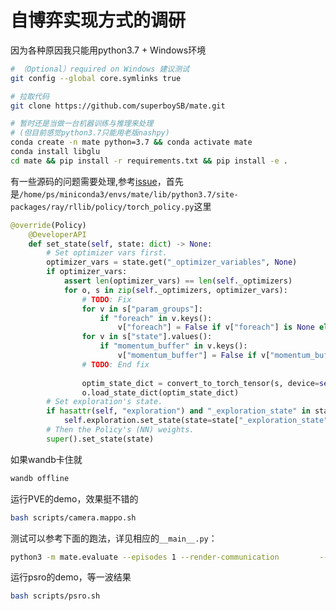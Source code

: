 # 自博弈实现方式的调研
因为各种原因我只能用python3.7 + Windows环境
```sh
# （Optional）required on Windows 建议测试 
git config --global core.symlinks true 

# 拉取代码 
git clone https://github.com/superboySB/mate.git

# 暂时还是当做一台机器训练与推理来处理
# (但目前感觉python3.7只能用老版nashpy)
conda create -n mate python=3.7 && conda activate mate
conda install libglu
cd mate && pip install -r requirements.txt && pip install -e . 
```
有一些源码的问题需要处理,参考[issue](https://github.com/ray-project/ray/issues/26557)，首先是`/home/ps/miniconda3/envs/mate/lib/python3.7/site-packages/ray/rllib/policy/torch_policy.py`这里
```py
@override(Policy)
    @DeveloperAPI
    def set_state(self, state: dict) -> None:
        # Set optimizer vars first.
        optimizer_vars = state.get("_optimizer_variables", None)
        if optimizer_vars:
            assert len(optimizer_vars) == len(self._optimizers)
            for o, s in zip(self._optimizers, optimizer_vars):
                # TODO: Fix
                for v in s["param_groups"]:
                    if "foreach" in v.keys():
                        v["foreach"] = False if v["foreach"] is None else v["foreach"]
                for v in s["state"].values():
                    if "momentum_buffer" in v.keys():
                        v["momentum_buffer"] = False if v["momentum_buffer"] is None else v["momentum_buffer"]
                # TODO: End fix
                        
                optim_state_dict = convert_to_torch_tensor(s, device=self.device)
                o.load_state_dict(optim_state_dict)
        # Set exploration's state.
        if hasattr(self, "exploration") and "_exploration_state" in state:
            self.exploration.set_state(state=state["_exploration_state"])
        # Then the Policy's (NN) weights.
        super().set_state(state)
```
如果wandb卡住就
```sh
wandb offline
```
运行PVE的demo，效果挺不错的
```sh
bash scripts/camera.mappo.sh
```
测试可以参考下面的跑法，详见相应的`__main__.py`：
```sh
python3 -m mate.evaluate --episodes 1 --render-communication         --camera-agent examples.mappo:MAPPOCameraAgent         --camera-kwargs '{ "checkpoint_path": "examples/mappo/camera/ray_results/MAPPO/latest-checkpoint" }' --no-render
```
运行psro的demo，等一波结果
```sh
bash scripts/psro.sh
```
